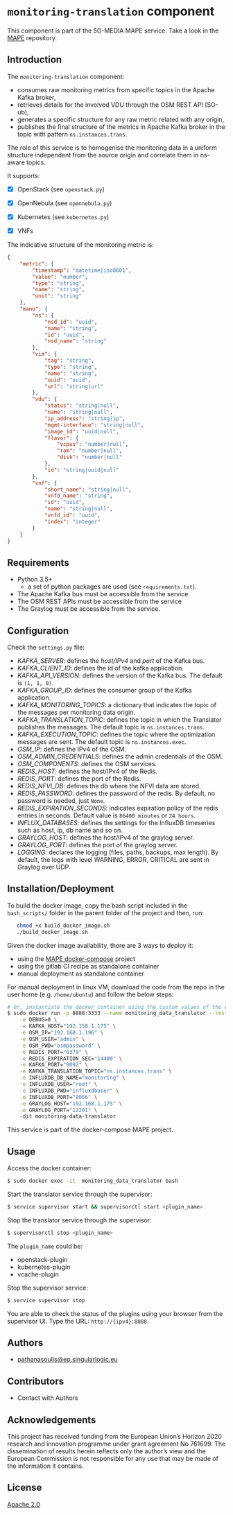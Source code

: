 # `monitoring-translation` component

This component is part of the 5G-MEDIA MAPE service. Take a look in the [MAPE](https://github.com/5g-media/mape) repository.

## Introduction
The `monitoring-translation` component:
- consumes raw monitoring metrics from specific topics in the Apache Kafka broker,
- retrieves details for the involved VDU through the OSM REST API (SO-ub), 
- generates a specific structure for any raw metric related with any origin,
- publishes the final structure of the metrics in Apache Kafka broker in the topic with pattern `ns.instances.trans`.

The role of this service is to homogenise the monitoring data in a uniform structure independent from the source origin and 
correlate them in ns-aware topics.

It supports:
 - [x] OpenStack (see `openstack.py`)
 - [x] OpenNebula (see `opennebula.py`) 
 - [x] Kubernetes (see `kubernetes.py`)
 - [x] VNFs


The indicative structure of the monitoring metric is:
```json
{
    "metric": {
        "timestamp": "datetime|iso8601",
        "value": "number",
        "type": "string",
        "name": "string",
        "unit": "string"
    },
    "mano": {
        "ns": {
            "nsd_id": "uuid",
            "name": "string",
            "id": "uuid",
            "nsd_name": "string"
        },
        "vim": {
            "tag": "string",
            "type": "string",
            "name": "string",
            "uuid": "uuid",
            "url": "string|url"
        },
        "vdu": {
            "status": "string|null",
            "name": "string|null",
            "ip_address": "string|ip",
            "mgmt-interface": "string|null",
            "image_id": "uuid|null",
            "flavor": {
                "vcpus": "number|null",
                "ram": "number|null",
                "disk": "number|null"
            },
            "id": "string|uuid|null"
        },
        "vnf": {
            "short_name": "string|null",
            "vnfd_name": "string",
            "id": "uuid",
            "name": "string|null",
            "vnfd_id": "uuid",
            "index": "integer"
        }
    }
}
```

## Requirements
- Python 3.5+ 
  + a set of python packages are used (see `requirements.txt`).
- The Apache Kafka bus must be accessible from the service
- The OSM REST APIs must be accessible from the service
- The Graylog must be accessible from the service.

## Configuration
Check the `settings.py` file:
 - *KAFKA_SERVER*: defines the *host/IPv4* and *port* of the Kafka bus.
 - *KAFKA_CLIENT_ID*: defines the id of the kafka application.
 - *KAFKA_API_VERSION*: defines the version of the Kafka bus. The default is `(1, 1, 0)`.
 - *KAFKA_GROUP_ID*: defines the consumer group of the Kafka application.
 - *KAFKA_MONITORING_TOPICS*: a dictionary that indicates the topic of the messages per monitoring data origin.
 - *KAFKA_TRANSLATION_TOPIC*: defines the topic in which the Translator publishes the messages. The default topic is `ns.instances.trans`. 
 - *KAFKA_EXECUTION_TOPIC*: defines the topic where the optimization messages are sent. The default topic is `ns.instances.exec`.
 - *OSM_IP*: defines the IPv4 of the OSM.
 - *OSM_ADMIN_CREDENTIALS*: defines the admin credentials of the OSM.
 - *OSM_COMPONENTS*: defines the OSM services.
 - *REDIS_HOST*: defines the host/IPv4 of the Redis.
 - *REDIS_PORT*: defines the port of the Redis.
 - *REDIS_NFVI_DB*: defines the db where the NFVI data are stored.
 - *REDIS_PASSWORD*: defines the password of the redis. By default, no password is needed, just `None`.
 - *REDIS_EXPIRATION_SECONDS*: indicates expiration policy of the redis entries in seconds. Default value is `86400 minutes` or `24 hours`.
 - *INFLUX_DATABASES*: defines the settings for the InfluxDB timeseries such as host, ip, db name and so on.
 - *GRAYLOG_HOST*: defines the host/IPv4 of the graylog server.
 - *GRAYLOG_PORT*: defines the port of the graylog server.
 - *LOGGING*: declares the logging (files, paths, backups, max length). By default, the logs with level WARNING, ERROR, CRITICAL are sent in Graylog over UDP.

## Installation/Deployment

To build the docker image, copy the bash script included in the `bash_scripts/` folder in the parent folder of the project and then, run:
```bash
   chmod +x build_docker_image.sh
   ./build_docker_image.sh
```

Given the docker image availability, there are 3 ways to deploy it:
- using the [MAPE docker-compose](https://github.com/5g-media/mape) project
- using the gitlab CI recipe as standalone container
- manual deployment as standalone container


For manual deployment in linux VM, download the code from the repo in the user home (e.g. `/home/ubuntu`) and follow the below steps:
```bash
# Or, instantiate the docker container using the custom values of the env variables
$ sudo docker run -p 8888:3333 --name monitoring_data_translator --restart always \
    -e DEBUG=0 \
    -e KAFKA_HOST="192.158.1.175" \
    -e OSM_IP="192.168.1.196" \
    -e OSM_USER="admin" \
    -e OSM_PWD="osmpassword" \
    -e REDIS_PORT="6379" \
    -e REDIS_EXPIRATION_SEC="14400" \
    -e KAFKA_PORT="9092" \
    -e KAFKA_TRANSLATION_TOPIC="ns.instances.trans" \
    -e INFLUXDB_DB_NAME="monitoring" \
    -e INFLUXDB_USER="root" \
    -e INFLUXDB_PWD="influxdbuser" \
    -e INFLUXDB_PORT="8086" \
    -e GRAYLOG_HOST="192.168.1.175" \
    -e GRAYLOG_PORT="12201" \    
    -dit monitoring-data-translator
```

This service is part of the docker-compose MAPE project.

## Usage

Access the docker container:
```bash
$ sudo docker exec -it  monitoring_data_translator bash
```

Start the translator service through the supervisor:
```bash
$ service supervisor start && supervisorctl start <plugin_name>
```

Stop the translator service through the supervisor:
```bash
$ supervisorctl stop <plugin_name>
```

The `plugin_name` could be:
- openstack-plugin
- kubernetes-plugin
- vcache-plugin

Stop the supervisor service:
```bash
$ service supervisor stop 
```

You are able to check the status of the plugins using your browser from the supervisor UI.
Type the URL: `http://{ipv4}:8888`


## Authors
- <pathanasoulis@ep.singularlogic.eu>

## Contributors
 - Contact with Authors
 
## Acknowledgements
This project has received funding from the European Union’s Horizon 2020 research and innovation programme under grant agreement No 761699. The dissemination of results herein reflects only the author’s view and the European Commission is not responsible for any use that may be made of the information it contains.

## License
[Apache 2.0](LICENSE.md)


